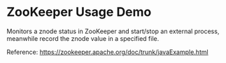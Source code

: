 ZooKeeper Usage Demo
====================
Monitors a znode status in ZooKeeper and start/stop an external process, meanwhile record the znode value in a specified file.

Reference:
https://zookeeper.apache.org/doc/trunk/javaExample.html
